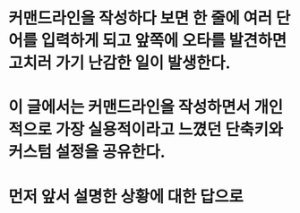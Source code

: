 # 커맨드라인을 작성하다 보면 한 줄에 여러 단어를 입력하게 되고 앞쪽에 오타를 발견하면 고치러 가기 난감한 일이 발생한다.

# 이 글에서는 커맨드라인을 작성하면서 개인적으로 가장 실용적이라고 느꼈던 단축키와 커스텀 설정을 공유한다.

# 먼저 앞서 설명한 상황에 대한 답으로
